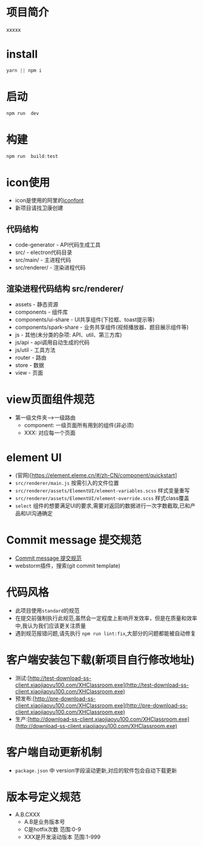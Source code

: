 # 项目简介
xxxxx

# install
```javascript
yarn || npm i
```

# 启动
```javascript
npm run  dev
```
# 构建
```javascript
npm run  build:test
```

# icon使用
- icon是使用的阿里的[iconfont](https://www.iconfont.cn/)
- 新项目请找卫康创建


## 代码结构
* code-generator - API代码生成工具
* src/ - electron代码目录
* src/main/ - 主进程代码
* src/renderer/ - 渲染进程代码

## 渲染进程代码结构 src/renderer/
* assets       - 静态资源
* components   - 组件库
* components/ui-share            - UI共享组件(下拉框、toast提示等)
* components/spark-share      - 业务共享组件(视频播放器、题目展示组件等)
* js           - 其他(未分类的杂项: API、util、第三方库)
* js/api            - api调用自动生成的代码
* js/util           - 工具方法
* router       - 路由
* store        - 数据
* view         - 页面

# view页面组件规范
- 第一级文件夹-->一级路由
  - component: 一级页面所有用到的组件(非必须)
  - XXX: 对应每一个页面

# element UI
* (官网)[https://element.eleme.cn/#/zh-CN/component/quickstart]
* `src/renderer/main.js` 按需引入的文件位置 
* `src/renderer/assets/ElementUI/element-variables.scss` 样式变量重写 
* `src/renderer/assets/ElementUI/element-override.scss` 样式class覆盖 
* `select` 组件的想要满足UI的要求,需要对返回的数据进行一次字数截取,已和产品和UI沟通确定


# Commit message 提交规范
- [Commit message 提交规范](http://www.ruanyifeng.com/blog/2016/01/commit_message_change_log.html)
- webstorm插件，搜索(git commit template) 

# 代码风格
- 此项目使用`standard`的规范
- 在提交前强制执行此规范,虽然会一定程度上影响开发效率，但是在质量和效率中,我认为我们应该更关注质量
- 遇到规范报错问题,请先执行 `npm run lint:fix`,大部分的问题都能被自动修复

# 客户端安装包下载(新项目自行修改地址)
- 测试:[http://test-download-ss-client.xiaojiaoyu100.com/XHClassroom.exe](http://test-download-ss-client.xiaojiaoyu100.com/XHClassroom.exe)
- 预发布:[http://pre-download-ss-client.xiaojiaoyu100.com/XHClassroom.exe](http://pre-download-ss-client.xiaojiaoyu100.com/XHClassroom.exe)
- 生产:[http://download-ss-client.xiaojiaoyu100.com/XHClassroom.exe](http://download-ss-client.xiaojiaoyu100.com/XHClassroom.exe)

# 客户端自动更新机制
- `package.json` 中 version字段滚动更新,对应的软件包会自动下载更新


# 版本号定义规范
- A.B.CXXX
  - A.B是业务版本号
  - C是hotfix次数  范围:0-9
  - XXX是开发滚动版本 范围:1-999
